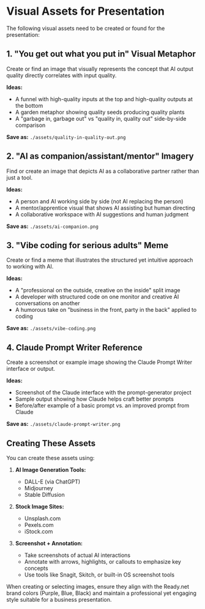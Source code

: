 # Visual Assets for Presentation

The following visual assets need to be created or found for the presentation:

## 1. "You get out what you put in" Visual Metaphor
Create or find an image that visually represents the concept that AI output quality directly correlates with input quality.

**Ideas:**
- A funnel with high-quality inputs at the top and high-quality outputs at the bottom
- A garden metaphor showing quality seeds producing quality plants
- A "garbage in, garbage out" vs "quality in, quality out" side-by-side comparison

**Save as:** `./assets/quality-in-quality-out.png`

## 2. "AI as companion/assistant/mentor" Imagery
Find or create an image that depicts AI as a collaborative partner rather than just a tool.

**Ideas:**
- A person and AI working side by side (not AI replacing the person)
- A mentor/apprentice visual that shows AI assisting but human directing
- A collaborative workspace with AI suggestions and human judgment

**Save as:** `./assets/ai-companion.png`

## 3. "Vibe coding for serious adults" Meme
Create or find a meme that illustrates the structured yet intuitive approach to working with AI.

**Ideas:**
- A "professional on the outside, creative on the inside" split image
- A developer with structured code on one monitor and creative AI conversations on another
- A humorous take on "business in the front, party in the back" applied to coding

**Save as:** `./assets/vibe-coding.png`

## 4. Claude Prompt Writer Reference
Create a screenshot or example image showing the Claude Prompt Writer interface or output.

**Ideas:**
- Screenshot of the Claude interface with the prompt-generator project
- Sample output showing how Claude helps craft better prompts
- Before/after example of a basic prompt vs. an improved prompt from Claude

**Save as:** `./assets/claude-prompt-writer.png`

## Creating These Assets

You can create these assets using:

1. **AI Image Generation Tools:**
   - DALL-E (via ChatGPT)
   - Midjourney
   - Stable Diffusion

2. **Stock Image Sites:**
   - Unsplash.com
   - Pexels.com
   - iStock.com

3. **Screenshot + Annotation:**
   - Take screenshots of actual AI interactions
   - Annotate with arrows, highlights, or callouts to emphasize key concepts
   - Use tools like Snagit, Skitch, or built-in OS screenshot tools

When creating or selecting images, ensure they align with the Ready.net brand colors (Purple, Blue, Black) and maintain a professional yet engaging style suitable for a business presentation.
